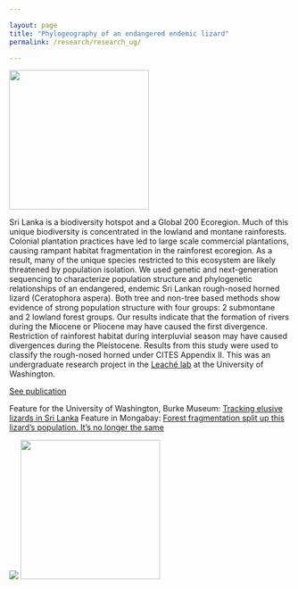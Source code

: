 ```yaml
---

layout: page
title: "Phylogeography of an endangered endemic lizard"
permalink: /research/research_ug/

---
```

<img src="/assets/Research/Casp"  width="250" height="250">

Sri Lanka is a biodiversity hotspot and a Global 200 Ecoregion. 
Much of this unique biodiversity is concentrated in the lowland and montane rainforests. 
Colonial plantation practices have led to large scale commercial plantations, causing rampant habitat fragmentation in the rainforest ecoregion. As a result, many of the unique species restricted to this ecosystem are likely threatened by population isolation. 
We used genetic and next-generation sequencing to characterize population structure and phylogenetic relationships of an endangered, endemic Sri Lankan rough-nosed horned lizard (Ceratophora aspera). Both tree and non-tree based methods show evidence of strong population structure with four groups: 2 submontane and 2 lowland forest groups. 
Our results indicate that the formation of rivers during the Miocene or Pliocene may have caused the first divergence. Restriction of rainforest habitat during interpluvial season may have caused divergences during the Pleistocene. Results from this study were used to classify the rough-nosed horned under CITES Appendix II. 
This was an undergraduate research project in the [Leaché lab](https://faculty.washington.edu/leache/wordpress/) at the University of Washington.

[See publication](https://doi.org/10.1111/btp.12970) 

Feature for the University of Washington, Burke Museum: [Tracking elusive lizards in Sri Lanka](https://www.burkemuseum.org/news/tracking-elusive-lizards-sri-lanka)
Feature in Mongabay: [Forest fragmentation split up this lizard’s population. It’s no longer the same](https://news.mongabay.com/2021/09/forest-fragmentation-split-up-this-lizards-population-its-no-longer-the-same/)

<img src="/assets/Research/Wik21_map_trees.png">
<img src="/assets/Research/Aspera_fieldpic.png"  width="250" height="250"> 
